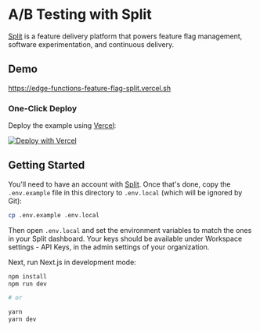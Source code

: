 # A/B Testing with Split

[Split](https://www.split.io/) is a feature delivery platform that powers feature flag management, software experimentation, and continuous delivery.

## Demo

https://edge-functions-feature-flag-split.vercel.sh

### One-Click Deploy

Deploy the example using [Vercel](https://vercel.com?utm_source=github&utm_medium=readme):

[![Deploy with Vercel](https://vercel.com/button)](https://vercel.com/new/clone?repository-url=https%3A%2F%2Fgithub.com%2Fvercel-customer-feedback%2Fedge-functions%2Ftree%2Fmain%2Fexamples%2Fsplit&env=SPLIT_ADMIN_API_KEY,SPLIT_WORKSPACE_ID,SPLIT_ENVIRONMENT_ID,NEXT_PUBLIC_SPLIT_SDK_CLIENT_API_KEY&project-name=split&repo-name=split)

## Getting Started

You'll need to have an account with [Split](https://www.split.io/signup/). Once that's done, copy the `.env.example` file in this directory to `.env.local` (which will be ignored by Git):

```bash
cp .env.example .env.local
```

Then open `.env.local` and set the environment variables to match the ones in your Split dashboard. Your keys should be available under Workspace settings - API Keys, in the admin settings of your organization.

Next, run Next.js in development mode:

```bash
npm install
npm run dev

# or

yarn
yarn dev
```
